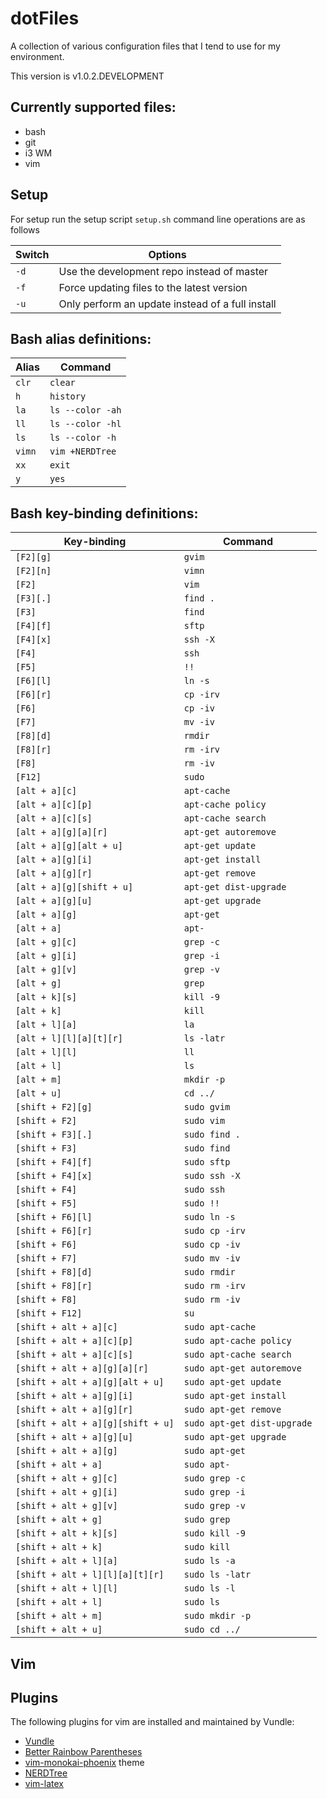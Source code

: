 # dotFiles
A collection of various configuration files that I tend to use for my environment.

This version is v1.0.2.DEVELOPMENT

## Currently supported files:
* bash
* git
* i3 WM
* vim

## Setup
For setup run the setup script `setup.sh` command line operations are as follows

| Switch | Options                                          |
| ------ | ------------------------------------------------ |
| `-d`   | Use the development repo instead of master       |
| `-f`   | Force updating files to the latest version       |
| `-u`   | Only perform an update instead of a full install |

## Bash alias definitions:
| Alias  | Command          |
| ------ | ---------------- |
| `clr`  | `clear`          |
| `h`    | `history`        |
| `la`   | `ls --color -ah` |
| `ll`   | `ls --color -hl` |
| `ls`   | `ls --color -h`  |
| `vimn` | `vim +NERDTree`  |
| `xx`   | `exit`           |
| `y`    | `yes`            |

## Bash key-binding definitions:
| Key-binding                       | Command                     |
| --------------------------------- | --------------------------- |
| `[F2][g]`                         | `gvim`                      |
| `[F2][n]`                         | `vimn`                      |
| `[F2]`                            | `vim `                      |
| `[F3][.]`                         | `find . `                   |
| `[F3]`                            | `find `                     |
| `[F4][f]`                         | `sftp `                     |
| `[F4][x]`                         | `ssh -X `                   |
| `[F4]`                            | `ssh `                      |
| `[F5]`                            | `!!`                        |
| `[F6][l]`                         | `ln -s `                    |
| `[F6][r]`                         | `cp -irv`                   |
| `[F6]`                            | `cp -iv `                   |
| `[F7]`                            | `mv -iv `                   |
| `[F8][d]`                         | `rmdir `                    |
| `[F8][r]`                         | `rm -irv`                   |
| `[F8]`                            | `rm -iv `                   |
| `[F12]`                           | `sudo `                     |
| `[alt + a][c]`                    | `apt-cache `                |
| `[alt + a][c][p]`                 | `apt-cache policy `         |
| `[alt + a][c][s]`                 | `apt-cache search `         |
| `[alt + a][g][a][r]`              | `apt-get autoremove`        |
| `[alt + a][g][alt + u]`           | `apt-get update`            |
| `[alt + a][g][i]`                 | `apt-get install`           |
| `[alt + a][g][r]`                 | `apt-get remove`            |
| `[alt + a][g][shift + u]`         | `apt-get dist-upgrade`      |
| `[alt + a][g][u]`                 | `apt-get upgrade`           |
| `[alt + a][g]`                    | `apt-get `                  |
| `[alt + a]`                       | `apt-`                      |
| `[alt + g][c]`                    | `grep -c `                  |
| `[alt + g][i]`                    | `grep -i `                  |
| `[alt + g][v]`                    | `grep -v `                  |
| `[alt + g]`                       | `grep `                     |
| `[alt + k][s]`                    | `kill -9 `                  |
| `[alt + k]`                       | `kill `                     |
| `[alt + l][a]`                    | `la `                       |
| `[alt + l][l][a][t][r]`           | `ls -latr`                  |
| `[alt + l][l]`                    | `ll `                       |
| `[alt + l]`                       | `ls `                       |
| `[alt + m]`                       | `mkdir -p`                  |
| `[alt + u]`                       | `cd ../`                    |
| `[shift + F2][g]`                 | `sudo gvim`                 |
| `[shift + F2]`                    | `sudo vim `                 |
| `[shift + F3][.]`                 | `sudo find . `              |
| `[shift + F3]`                    | `sudo find `                |
| `[shift + F4][f]`                 | `sudo sftp `                |
| `[shift + F4][x]`                 | `sudo ssh -X `              |
| `[shift + F4]`                    | `sudo ssh `                 |
| `[shift + F5]`                    | `sudo !!`                   |
| `[shift + F6][l]`                 | `sudo ln -s `               |
| `[shift + F6][r]`                 | `sudo cp -irv`              |
| `[shift + F6]`                    | `sudo cp -iv `              |
| `[shift + F7]`                    | `sudo mv -iv `              |
| `[shift + F8][d]`                 | `sudo rmdir `               |
| `[shift + F8][r]`                 | `sudo rm -irv`              |
| `[shift + F8]`                    | `sudo rm -iv `              |
| `[shift + F12]`                   | `su`                        |
| `[shift + alt + a][c]`            | `sudo apt-cache `           |
| `[shift + alt + a][c][p]`         | `sudo apt-cache policy `    |
| `[shift + alt + a][c][s]`         | `sudo apt-cache search `    |
| `[shift + alt + a][g][a][r]`      | `sudo apt-get autoremove`   |
| `[shift + alt + a][g][alt + u]`   | `sudo apt-get update`       |
| `[shift + alt + a][g][i]`         | `sudo apt-get install`      |
| `[shift + alt + a][g][r]`         | `sudo apt-get remove`       |
| `[shift + alt + a][g][shift + u]` | `sudo apt-get dist-upgrade` |
| `[shift + alt + a][g][u]`         | `sudo apt-get upgrade`      |
| `[shift + alt + a][g]`            | `sudo apt-get `             |
| `[shift + alt + a]`               | `sudo apt-`                 |
| `[shift + alt + g][c]`            | `sudo grep -c `             |
| `[shift + alt + g][i]`            | `sudo grep -i `             |
| `[shift + alt + g][v]`            | `sudo grep -v `             |
| `[shift + alt + g]`               | `sudo grep `                |
| `[shift + alt + k][s]`            | `sudo kill -9 `             |
| `[shift + alt + k]`               | `sudo kill `                |
| `[shift + alt + l][a]`            | `sudo ls -a `               |
| `[shift + alt + l][l][a][t][r]`   | `sudo ls -latr`             |
| `[shift + alt + l][l]`            | `sudo ls -l `               |
| `[shift + alt + l]`               | `sudo ls `                  |
| `[shift + alt + m]`               | `sudo mkdir -p`             |
| `[shift + alt + u]`               | `sudo cd ../`               |

## Vim
## Plugins
The following plugins for vim are installed and maintained by Vundle:
* [Vundle](https://github.com/VundleVim/Vundle.vim)
* [Better Rainbow Parentheses](https://github.com/kien/rainbow_parentheses.vim)
* [vim-monokai-phoenix](https://github.com/Reewr/vim-monokai-phoenix) theme
* [NERDTree](https://github.com/scrooloose/nerdtree)
* [vim-latex](https://github.com/vim-latex/vim-latex)
